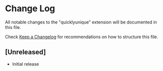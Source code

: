 # Change Log

All notable changes to the "quicklyunique" extension will be documented in this file.

Check [Keep a Changelog](http://keepachangelog.com/) for recommendations on how to structure this file.

## [Unreleased]

- Initial release